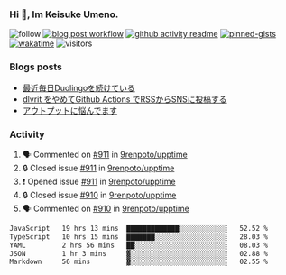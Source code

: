 ### Hi 👋, Im Keisuke Umeno.

<!--
**9renpoto/9renpoto** is a ✨ _special_ ✨ repository because its `README.md` (this file) appears on your GitHub profile.

Here are some ideas to get you started:

- 🔭 I’m currently working on ...
- 🌱 I’m currently learning ...
- 👯 I’m looking to collaborate on ...
- 🤔 I’m looking for help with ...
- 💬 Ask me about ...
- 📫 How to reach me: ...
- 😄 Pronouns: ...
- ⚡ Fun fact: ...
-->

![follow](https://img.shields.io/github/followers/9renpoto?label=Follow&style=social)
[![blog post workflow](https://github.com/9renpoto/9renpoto/actions/workflows/blog.yml/badge.svg)](https://github.com/9renpoto/9renpoto/actions/workflows/blog.yml)
[![github activity readme](https://github.com/9renpoto/9renpoto/actions/workflows/activity.yml/badge.svg)](https://github.com/9renpoto/9renpoto/actions/workflows/activity.yml)
[![pinned-gists](https://github.com/9renpoto/9renpoto/actions/workflows/pin-gist.yml/badge.svg)](https://github.com/9renpoto/9renpoto/actions/workflows/pin-gist.yml)
[![wakatime](https://github.com/9renpoto/9renpoto/actions/workflows/waka-readme-status.yml/badge.svg)](https://github.com/9renpoto/9renpoto/actions/workflows/waka-readme-status.yml)
![visitors](https://komarev.com/ghpvc/?username=9renpoto&label=Profile%20views&color=0e75b6&style=flat)

### Blogs posts

<!-- BLOG-POST-LIST:START -->
- [最近毎日Duolingoを続けている](https://9renpoto.win/entry/2023/12/05/duolingo)
- [dlvrit をやめてGithub Actions でRSSからSNSに投稿する](https://9renpoto.win/entry/2023/11/12/dlvrit-to-gh-actions)
- [アウトプットに悩んでます](https://9renpoto.win/entry/2023/11/11/technology-to-limit-input)
<!-- BLOG-POST-LIST:END -->

### Activity

<!--START_SECTION:activity-->
1. 🗣 Commented on [#911](https://github.com/9renpoto/upptime/issues/911#issuecomment-1851721106) in [9renpoto/upptime](https://github.com/9renpoto/upptime)
2. 🔒 Closed issue [#911](https://github.com/9renpoto/upptime/issues/911) in [9renpoto/upptime](https://github.com/9renpoto/upptime)
3. ❗ Opened issue [#911](https://github.com/9renpoto/upptime/issues/911) in [9renpoto/upptime](https://github.com/9renpoto/upptime)
4. 🔒 Closed issue [#910](https://github.com/9renpoto/upptime/issues/910) in [9renpoto/upptime](https://github.com/9renpoto/upptime)
5. 🗣 Commented on [#910](https://github.com/9renpoto/upptime/issues/910#issuecomment-1851220857) in [9renpoto/upptime](https://github.com/9renpoto/upptime)
<!--END_SECTION:activity-->

<!--START_SECTION:waka-->

```txt
JavaScript   19 hrs 13 mins  █████████████░░░░░░░░░░░░   52.52 %
TypeScript   10 hrs 15 mins  ███████░░░░░░░░░░░░░░░░░░   28.03 %
YAML         2 hrs 56 mins   ██░░░░░░░░░░░░░░░░░░░░░░░   08.03 %
JSON         1 hr 3 mins     ▓░░░░░░░░░░░░░░░░░░░░░░░░   02.88 %
Markdown     56 mins         ▓░░░░░░░░░░░░░░░░░░░░░░░░   02.55 %
```

<!--END_SECTION:waka-->
